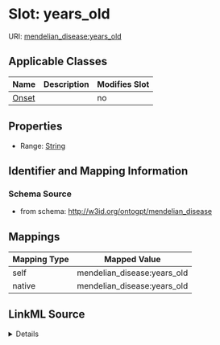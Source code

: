 

# Slot: years_old

URI: [mendelian_disease:years_old](http://w3id.org/ontogpt/mendelian_disease/years_old)



<!-- no inheritance hierarchy -->





## Applicable Classes

| Name | Description | Modifies Slot |
| --- | --- | --- |
| [Onset](Onset.md) |  |  no  |







## Properties

* Range: [String](String.md)





## Identifier and Mapping Information







### Schema Source


* from schema: http://w3id.org/ontogpt/mendelian_disease




## Mappings

| Mapping Type | Mapped Value |
| ---  | ---  |
| self | mendelian_disease:years_old |
| native | mendelian_disease:years_old |




## LinkML Source

<details>
```yaml
name: years_old
from_schema: http://w3id.org/ontogpt/mendelian_disease
rank: 1000
alias: years_old
owner: Onset
domain_of:
- Onset
range: string

```
</details>